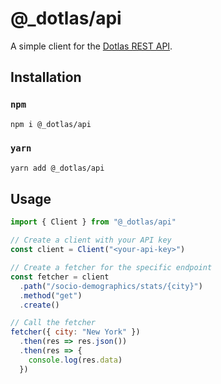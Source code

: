 # @\_dotlas/api

A simple client for the [Dotlas REST API](https://api.dotlas.com/docs).

## Installation

### `npm`

```bash
npm i @_dotlas/api
```

### `yarn`

```bash
yarn add @_dotlas/api
```

## Usage

```js
import { Client } from "@_dotlas/api"

// Create a client with your API key
const client = Client("<your-api-key>")

// Create a fetcher for the specific endpoint
const fetcher = client
  .path("/socio-demographics/stats/{city}")
  .method("get")
  .create()

// Call the fetcher
fetcher({ city: "New York" })
  .then(res => res.json())
  .then(res => {
    console.log(res.data)
  })
```
